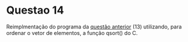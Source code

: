 # Questao 14

Reimplmentação do programa da [questão anterior](https://github.com/ErnaneJ/ponteiros_PA/tree/master/questao_13) (13) utilizando, para ordenar o vetor de elementos, a função qsort() do C.